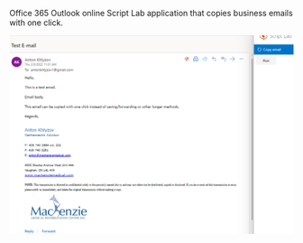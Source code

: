 Office 365 Outlook online Script Lab application that copies business emails with one click.


<img width="1409" alt="Screen Shot 2021-11-15 at 11 20 46 PM" src="copyemail1.png">
